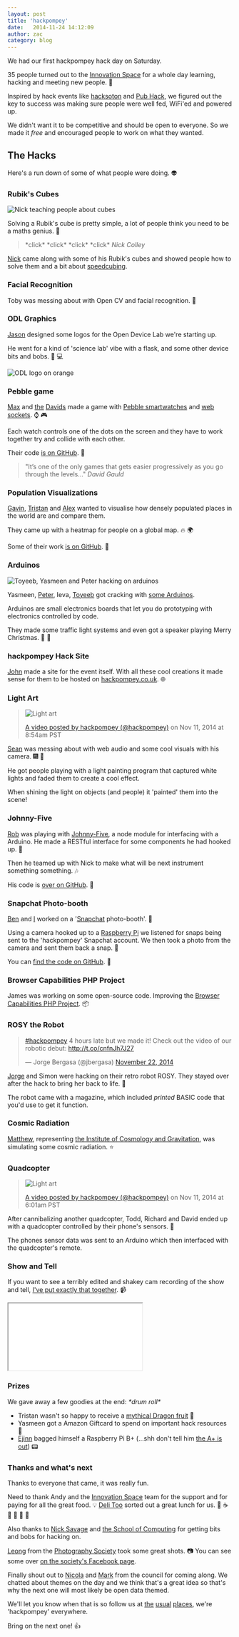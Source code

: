 ```yaml
---
layout: post
title: 'hackpompey'
date:   2014-11-24 14:12:09
author: zac
category: blog
---
```


We had our first hackpompey hack day on Saturday.

35 people turned out to the [Innovation Space](http://www.innovationspace.org.uk/) for a whole day learning, hacking and meeting new people. :balloon:

Inspired by hack events like [hacksoton](http://hacksoton.com/) and [Pub Hack](http://www.pubhack.co.uk/), we figured out the key to success was making sure people were well fed, WiFi'ed and powered up.

We didn't want it to be competitive and should be open to everyone. So we made it _free_ and encouraged people to work on what they wanted.

## The Hacks

Here's a run down of some of what people were doing. :alien:

### Rubik's Cubes

<img class="img-right" src="/assets/hackpompey-cubes.jpg" alt="Nick teaching people about cubes">

Solving a Rubik's cube is pretty simple, a lot of people think you need to be a maths genius. :game_die:

> \*click\* \*click\* \*click\* \*click\* <cite>Nick Colley</cite>

[Nick](http://twitter.com/nickcolley) came along with some of his Rubik's cubes and showed people how to solve them and a bit about [speedcubing](http://en.wikipedia.org/wiki/Speedcubing).

### Facial Recognition

Toby was messing about with Open CV and facial recognition. :japanese_ogre:

### ODL Graphics

[Jason](http://twitter.com/creative-element) designed some logos for the Open Device Lab we're starting up.

He went for a kind of 'science lab' vibe with a flask, and some other device bits and bobs. :iphone: :computer:

![ODL logo on orange](/assets/hackpompey-odl.png)

### Pebble game

[Max](https://twitter.com/MaxHnt) and [the](https://twitter.com/dcgauld) [Davids](https://twitter.com/dcrichards24) made a game with [Pebble smartwatches](https://getpebble.com/) and [web sockets](https://developer.mozilla.org/en/docs/WebSockets). :watch: :video_game:

Each watch controls one of the dots on the screen and they have to work together try and collide with each other.

Their code [is on GitHub](https://github.com/dcgauld/hack-pompey). :link:

> "It’s one of the only games that gets easier progressively as you go through the levels..." <cite>David Gauld</cite>

### Population Visualizations

[Gavin](https://twitter.com/GGowenn), [Tristan](https://twitter.com/TristanDavey) and [Alex](https://twitter.com/agpreynolds) wanted to visualise how densely populated places in the world are and compare them.

They came up with a heatmap for people on a global map. :fire: :earth_africa:

Some of their work [is on GitHub](https://github.com/agpreynolds/hackpompey). :link:

### Arduinos

<img class="img-right" src="/assets/hackpompey-arduinos.jpg" alt="Toyeeb, Yasmeen and Peter hacking on arduinos">

Yasmeen, [Peter](https://twitter.com/PeteJDS), Ieva, [Toyeeb](https://twitter.com/ToyeebAfolayan) got cracking with [some Arduinos](http://www.arduino.cc/).

Arduinos are small electronics boards that let you do prototyping with electronics controlled by code.

They made some traffic light systems and even got a speaker playing Merry Christmas. :vertical_traffic_light: :christmas_tree:

### hackpompey Hack Site

[John](https://twitter.com/johnwheal) made a site for the event itself. With all these cool creations it made sense for them to be hosted on [hackpompey.co.uk](http://hackpompey.co.uk). :globe_with_meridians:

### Light Art

<div class="media media-right">
<blockquote class="instagram-media" data-instgrm-version="4">
	<img src="/assets/hackpompey-lightart.jpg" alt="Light art">
	<p><a href="https://instagram.com/p/vtZ0nYtiX6/" target="_top">A video posted by hackpompey (@hackpompey)</a> on <time datetime="2014-11-22T16:54:00+00:00">Nov 11, 2014 at 8:54am PST</time></p>
</blockquote>
</div>

[Sean](https://twitter.com/seanmtracey) was messing about with web audio and some cool visuals with his camera. :fireworks: :art:

He got people playing with a light painting program that captured white lights and faded them to create a cool effect.

When shining the light on objects (and people) it 'painted' them into the scene!

### Johnny-Five

[Rob](https://twitter.com/robcalcroft) was playing with [Johnny-Five](https://github.com/rwaldron/johnny-five), a node module for interfacing with a Arduino. He made a RESTful interface for some components he had hooked up. :space_invader:

Then he teamed up with Nick to make what will be next instrument something something. :notes:

His code is [over on GitHub](https://github.com/robcalcroft/robofive). :link:

### Snapchat Photo-booth

[Ben](https://twitter.com/benH_arris) and [I](https://twitter.com/zaccolley) worked on a '[Snapchat](snapchat.com/) photo-booth'. :ghost:

Using a camera hooked up to a [Raspberry Pi]() we listened for snaps being sent to the 'hackpompey' Snapchat account. We then took a photo from the camera and sent them back a snap. :movie_camera:

You can [find the code on GitHub](https://github.com/rosedigital/snapcam). :link:

### Browser Capabilities PHP Project

James was working on some open-source code. Improving the [Browser Capabilities PHP Project](https://github.com/asgrim/browscap-php). :package:

### ROSY the Robot

<div class="media media-right">
<blockquote class="twitter-tweet" lang="en-gb">
	<p><a href="https://twitter.com/hashtag/hackpompey?src=hash">#hackpompey</a> 4 hours late but we made it! Check out the video of our robotic debut: <a href="http://t.co/cnfnJh7J27">http://t.co/cnfnJh7J27</a></p>
	&mdash; Jorge Bergasa (@jbergasa) <a href="https://twitter.com/jbergasa/status/536288116152471552">November 22, 2014</a>
</blockquote>
</div>

[Jorge](https://twitter.com/jbergasa) and Simon were hacking on their retro robot ROSY. They stayed over after the hack to bring her back to life. :sparkling_heart:

The robot came with a magazine, which included _printed_ BASIC code that you'd use to get it function.

### Cosmic Radiation

[Matthew](https://twitter.com/amattwithers), representing [the Institute of Cosmology and Gravitation](http://research.icg.port.ac.uk/), was simulating some cosmic radiation. :star:

### Quadcopter

<div class="media media-right">
<blockquote class="instagram-media" data-instgrm-version="4">
	<img src="/assets/hackpompey-quadcopter.jpg" alt="Light art">
	<p><a href="https://instagram.com/p/vtGG-XtiaL/" target="_top">A video posted by hackpompey (@hackpompey)</a> on <time datetime="2014-11-22T14:01:45+00:00">Nov 11, 2014 at 6:01am PST</time></p>
</blockquote>
</div>

After cannibalizing another quadcopter, Todd, Richard and David ended up with a quadcopter controlled by their phone's sensors. :helicopter:

The phones sensor data was sent to an Arduino which then interfaced with the quadcopter's remote.

### Show and Tell

If you want to see a terribly edited and shakey cam recording of the show and tell, [I've put exactly that together](https://www.youtube.com/watch?v=EMfFKhD6wJw). :video_camera:

<div class='embed-container'>
	<iframe src="//www.youtube.com/embed/EMfFKhD6wJw" allowfullscreen></iframe>
</div>

### Prizes

We gave away a few goodies at the end: *\*drum roll\**

+ Tristan wasn't so happy to receive a [mythical Dragon fruit](http://en.wikipedia.org/wiki/Pitaya) :pineapple:
+ Yasmeen got a Amazon Giftcard to spend on important hack resources :money_with_wings:
+ [Ejinn](https://twitter.com/EjinnHiew) bagged himself a Raspberry Pi B+ (...shh don't tell him [the A+ is out](http://www.raspberrypi.org/products/model-a-plus/)) :pager:

### Thanks and what's next

Thanks to everyone that came, it was really fun.

Need to thank Andy and the [Innovation Space](http://www.innovationspace.org.uk/) team for the support and for paying for all the great food. :bulb: [Deli Too](https://www.facebook.com/delitoo) sorted out a great lunch for us. :fork_and_knife: :coffee: :cookie: :apple: :lollipop: :pizza:

Also thanks to [Nick Savage](http://www.port.ac.uk/school-of-computing/staff/dr-nick-savage.html) and [the School of Computing](http://www.port.ac.uk/school-of-computing/) for getting bits and bobs for hacking on.

[Leong](http://instagram.com/leongchye) from the [Photography Society](http://filmandphoto.org/) took some great shots. :camera: You can see some over [on the society's Facebook page](https://www.facebook.com/media/set/?set=a.617191168408881.1073741891.382441638550503&type=1).

Finally shout out to [Nicola](https://twitter.com/FoxLanguish) and [Mark](https://twitter.com/markbraggins) from the council for coming along. We chatted about themes on the day and we think that's a great idea so that's why the next one will most likely be open data themed.

We'll let you know when that is so follow us at [the](http://twitter.com/hackpompey) [usual](http://instagram.com/hackpompey) [places](http://facebook.com/hackpompey), we're 'hackpompey' everywhere.

Bring on the next one! :thumbsup:

<script async defer src="//platform.twitter.com/widgets.js" charset="utf-8"></script>
<script async defer src="//platform.instagram.com/en_US/embeds.js"></script>
